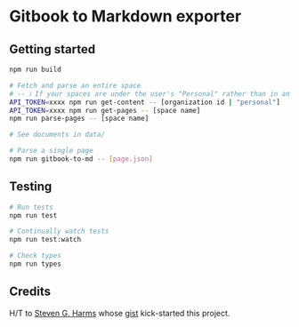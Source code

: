 # Gitbook to Markdown exporter

## Getting started

```bash
npm run build

# Fetch and parse an entire space
# -- ℹ️ If your spaces are under the user's "Personal" rather than in an organization, use "personal" as the organization id.
API_TOKEN=xxxx npm run get-content -- [organization id | "personal"]
API_TOKEN=xxxx npm run get-pages -- [space name]
npm run parse-pages -- [space name]

# See documents in data/

# Parse a single page
npm run gitbook-to-md -- [page.json]
```

## Testing

```bash
# Run tests
npm run test

# Continually watch tests
npm run test:watch

# Check types
npm run types
```

## Credits

H/T to [Steven G. Harms](https://gist.github.com/sgharms) whose [gist](https://gist.github.com/sgharms/cb9451b35dfa88543f5c62694aa07c03) kick-started this project.
